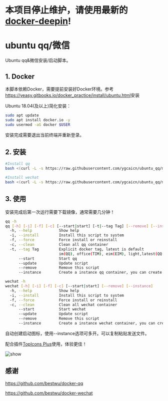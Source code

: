 # 本项目停止维护，请使用最新的 [docker-deepin](https://github.com/ygcaicn/docker-deepin)!

# ubuntu qq/微信

Ubuntu qq&微信安装/启动脚本。

## 1. Docker

本脚本依赖Docker，需要提前安装好Docker环境。参考<https://yeasy.gitbooks.io/docker_practice/install/ubuntu.html>安装

Ubuntu 18.04(及以上)简化安装：

```sh
sudo apt update
sudo apt install docker.io -y
sudo usermod -aG docker $USER
```

安装完成需要退出当前终端并重新登录。

## 2. 安装

```sh
#Install qq
bash <(curl -L -s https://raw.githubusercontent.com/ygcaicn/ubuntu_qq/master/qq.sh)

#Install wechat
bash <(curl -L -s https://raw.githubusercontent.com/ygcaicn/ubuntu_qq/master/wechat.sh)
```

## 3. 使用

安装完成后第一次运行需要下载镜像，通常需要几分钟！

```sh
qq -h
qq [-h] [-i] [-f] [-c] [--start|start] [-t|--tag Tag] [--remove] [--instance]
  -h, --help            Show help
  -i, --install         Install this script to system
  -f, --force           Force install or reinstall
  -c, --clean           Clean all qq container
  -t, --tag Tag         Explicit docker tag, latest is default
                        im(QQ), office(TIM), eim(EIM), light,latest(QQ Light)
      --start           Start qq
      --update          Update script
      --remove          Remove this script
      --instance        Create a instance qq container, you can create more than one using this option

wechat -h
wechat [-h] [-i] [-f] [-c] [--start|start] [--remove] [--instance]
  -h, --help            Show help
  -i, --install         Install this script to system
  -f, --force           Force install or reinstall
  -c, --clean           Clean all wechat container
      --start           Start wechat
      --update          Update script
      --remove          Remove this script
      --instance        Create a instance wechat container, you can create more than one using this option
```

自动创建启动图标，使用--instance选项可多开。可以复制粘贴发送文件。

配合插件[TopIcons Plus](https://extensions.gnome.org/extension/1031/topicons/)使用，体验更佳！

![show](./show.jpg)

## 感谢

<https://github.com/bestwu/docker-qq>

<https://github.com/bestwu/docker-wechat>

